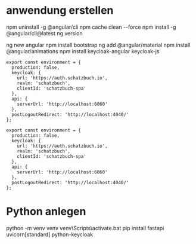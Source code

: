 # anwendung erstellen 
<!-- Auf aktuellen stand bringen -->
npm uninstall -g @angular/cli
npm cache clean --force
npm install -g @angular/cli@latest
ng version
<!-- neues projekt anlegen -->
ng new angular
npm install bootstrap
ng add @angular/material
npm install @angular/animations
npm install keycloak-angular keycloak-js



<!-- environment.ts und environment.development.ts anlegen -->
<!-- environment.ts -->
```
export const environment = {
  production: false,
  keycloak: {
    url: 'https://auth.schatzbuch.io',
    realm: 'schatzbuch',
    clientId: 'schatzbuch-spa'
  },
  api: {
    serverUrl: 'http://localhost:6060'
  },
  postLogoutRedirect: 'http://localhost:4040/'
};
```
<!-- environment.development.ts -->
```
export const environment = {
  production: false,
  keycloak: {
    url: 'https://auth.schatzbuch.io',
    realm: 'schatzbuch',
    clientId: 'schatzbuch-spa'
  },
  api: {
    serverUrl: 'http://localhost:6060'
  },
  postLogoutRedirect: 'http://localhost:4040/'
};
```





# Python anlegen 
python -m venv venv
venv\Scripts\activate.bat  <!-- Windows -->
pip install fastapi uvicorn[standard] python-keycloak
